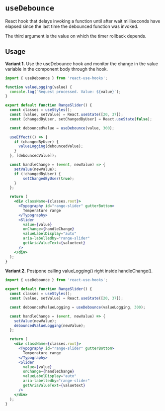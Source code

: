 # `useDebounce`

React hook that delays invoking a function until after wait milliseconds have elapsed since the last time the debounced function was invoked.

The third argument is the value on which the timer rollback depends.

## Usage

**Variant 1.** Use the useDebounce hook and monitor the change in the value variable in the component body through the hook.

``` jsx
import { useDebounce } from 'react-use-hooks';

function valueLogging(value) {
  console.log(`Request processed. Value: ${value}`);
}

export default function RangeSlider() {
  const classes = useStyles();
  const [value, setValue] = React.useState([20, 37]);
  const [changedByUser, setChangedByUser] = React.useState(false);

  const debouncedValue = useDebounce(value, 300);

  useEffect(() => {
    if (changedByUser) {
      valueLogging(debouncedValue);
    }
  }, [debouncedValue]);

  const handleChange = (event, newValue) => {
    setValue(newValue);
    if (!changedByUser) {
        setChangedByUser(true);
    }
  };

  return (
    <div className={classes.root}>
      <Typography id="range-slider" gutterBottom>
        Temperature range
      </Typography>
      <Slider
        value={value}
        onChange={handleChange}
        valueLabelDisplay="auto"
        aria-labelledby="range-slider"
        getAriaValueText={valuetext}
      />
    </div>
  );
}
```

**Variant 2.** Postpone calling valueLogging() right inside handleChange().

``` jsx
import { useDebounce } from 'react-use-hooks';

export default function RangeSlider() {
  const classes = useStyles();
  const [value, setValue] = React.useState([20, 37]);

  const debouncedValueLogging = useDebounce(valueLogging, 300);

  const handleChange = (event, newValue) => {
    setValue(newValue);
    debouncedValueLogging(newValue);
  };

  return (
    <div className={classes.root}>
      <Typography id="range-slider" gutterBottom>
        Temperature range
      </Typography>
      <Slider
        value={value}
        onChange={handleChange}
        valueLabelDisplay="auto"
        aria-labelledby="range-slider"
        getAriaValueText={valuetext}
      />
    </div>
  );
}
```